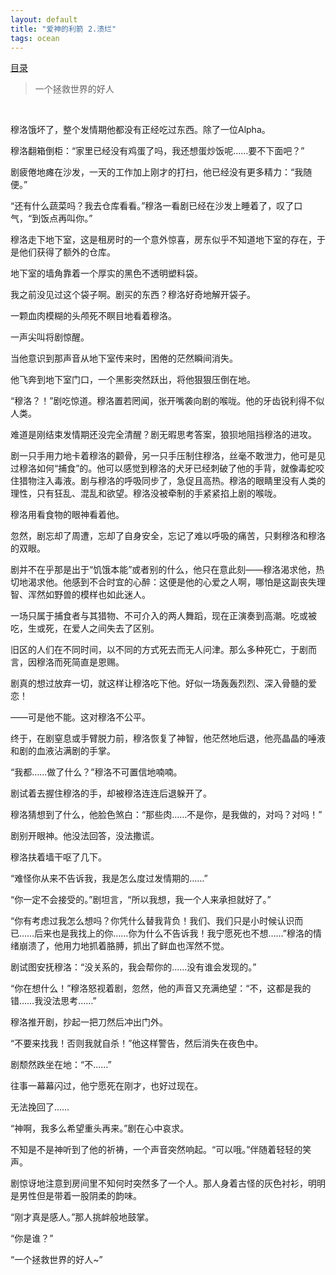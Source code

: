 ```yaml
---
layout: default
title: "爱神的利箭 2.溃烂"
tags: ocean
---
```


[目录](https://june-storm.github.io/20221103/lachesism_list)


>  一个拯救世界的好人

<br>

穆洛饿坏了，整个发情期他都没有正经吃过东西。除了一位Alpha。

穆洛翻箱倒柜：“家里已经没有鸡蛋了吗，我还想蛋炒饭呢……要不下面吧？”

剧疲倦地瘫在沙发，一天的工作加上刚才的打扫，他已经没有更多精力：“我随便。”

“还有什么蔬菜吗？我去仓库看看。”穆洛一看剧已经在沙发上睡着了，叹了口气，“到饭点再叫你。”

穆洛走下地下室，这是租房时的一个意外惊喜，房东似乎不知道地下室的存在，于是他们获得了额外的仓库。

地下室的墙角靠着一个厚实的黑色不透明塑料袋。

我之前没见过这个袋子啊。剧买的东西？穆洛好奇地解开袋子。

一颗血肉模糊的头颅死不瞑目地看着穆洛。

一声尖叫将剧惊醒。

当他意识到那声音从地下室传来时，困倦的茫然瞬间消失。

他飞奔到地下室门口，一个黑影突然跃出，将他狠狠压倒在地。

“穆洛？！”剧吃惊道。穆洛置若罔闻，张开嘴袭向剧的喉咙。他的牙齿锐利得不似人类。

难道是刚结束发情期还没完全清醒？剧无暇思考答案，狼狈地阻挡穆洛的进攻。

剧一只手用力地卡着穆洛的颧骨，另一只手压制住穆洛，丝毫不敢泄力，他可是见过穆洛如何“捕食”的。他可以感觉到穆洛的犬牙已经刺破了他的手背，就像毒蛇咬住猎物注入毒液。剧与穆洛的呼吸同步了，急促且高热。穆洛的眼睛里没有人类的理性，只有狂乱、混乱和欲望。穆洛没被牵制的手紧紧掐上剧的喉咙。

穆洛用看食物的眼神看着他。

忽然，剧忘却了周遭，忘却了自身安全，忘记了难以呼吸的痛苦，只剩穆洛和穆洛的双眼。

剧并不在乎那是出于“饥饿本能”或者别的什么，他只在意此刻——穆洛渴求他，热切地渴求他。他感到不合时宜的心醉：这便是他的心爱之人啊，哪怕是这副丧失理智、浑然如野兽的模样也如此迷人。

一场只属于捕食者与其猎物、不可介入的两人舞蹈，现在正演奏到高潮。吃或被吃，生或死，在爱人之间失去了区别。

旧区的人们在不同时间，以不同的方式死去而无人问津。那么多种死亡，于剧而言，因穆洛而死简直是恩赐。

剧真的想过放弃一切，就这样让穆洛吃下他。好似一场轰轰烈烈、深入骨髓的爱恋！

——可是他不能。这对穆洛不公平。

终于，在剧窒息或手臂脱力前，穆洛恢复了神智，他茫然地后退，他亮晶晶的唾液和剧的血液沾满剧的手掌。

“我都……做了什么？”穆洛不可置信地喃喃。

剧试着去握住穆洛的手，却被穆洛连连后退躲开了。

穆洛猜想到了什么，他脸色煞白：“那些肉……不是你，是我做的，对吗？对吗！”

剧别开眼神。他没法回答，没法撒谎。

穆洛扶着墙干呕了几下。

“难怪你从来不告诉我，我是怎么度过发情期的……”

“你一定不会接受的。”剧坦言，“所以我想，我一个人来承担就好了。”

“你有考虑过我怎么想吗？你凭什么替我背负！我们、我们只是小时候认识而已……后来也是我找上的你……你为什么不告诉我！我宁愿死也不想……”穆洛的情绪崩溃了，他用力地抓着胳膊，抓出了鲜血也浑然不觉。

剧试图安抚穆洛：“没关系的，我会帮你的……没有谁会发现的。”

“你在想什么！”穆洛怒视着剧，忽然，他的声音又充满绝望：“不，这都是我的错……我没法思考……”

穆洛推开剧，抄起一把刀然后冲出门外。

“不要来找我！否则我就自杀！”他这样警告，然后消失在夜色中。

剧颓然跌坐在地：“不……”

往事一幕幕闪过，他宁愿死在刚才，也好过现在。

无法挽回了……

“神啊，我多么希望重头再来。”剧在心中哀求。

不知是不是神听到了他的祈祷，一个声音突然响起。“可以哦。”伴随着轻轻的笑声。

剧惊讶地注意到房间里不知何时突然多了一个人。那人身着古怪的灰色衬衫，明明是男性但是带着一股阴柔的韵味。

“刚才真是感人。”那人挑衅般地鼓掌。

“你是谁？”

“一个拯救世界的好人~”